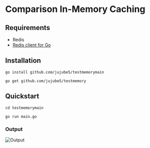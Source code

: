 # Comparison In-Memory Caching

## Requirements

- Redis
- [Redis client for Go](https://pkg.go.dev/github.com/go-redis/redis/v9)

## Installation

```shell
go install github.com/jujube5/testmemorymain
```

```shell
go get github.com/jujube5/testmemory
```

## Quickstart

```shell
cd testmemorymain
```
```shell
go run main.go
```
### Output

![Output](https://drive.google.com/file/d/1DW3ntPPcaNdKvUF08bmg2xKL7ZOKrsQ7/view?usp=sharing)
